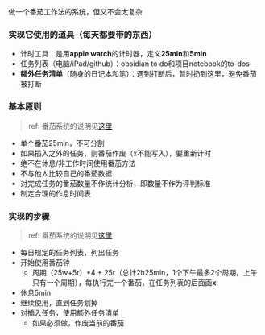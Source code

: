 做一个番茄工作法的系统，但又不会太复杂

### 实现它使用的道具（每天都要带的东西）
- 计时工具：是用**apple watch**的计时器，定义**25min**和**5min**
- 任务列表（电脑/iPad/github）：obsidian to do和项目notebook的to-dos
- **额外任务清单**（随身的日记本和笔）：遇到打断后，暂时扔到这里，避免番茄被打断

### 基本原则
> ref: 番茄系统的说明见[这里](https://learning.tsinghua.edu.cn/__local/1/6F/79/3370ACF7FB448FD12F628E17847_7D76B8D4_49DF8.pdf)

- 单个番茄25min，不可分割
- 如果插入之外的任务，则番茄作废（x不能写入），要重新计时
- 绝不在休息/非工作时间使用番茄方法
- 不与他人比较自己的番茄数据
- 对完成任务的番茄数量不作统计分析，即数量不作为评判标准
- 制定合理的作息时间表

### 实现的步骤

> ref: 番茄系统的说明见[这里](https://learning.tsinghua.edu.cn/__local/1/6F/79/3370ACF7FB448FD12F628E17847_7D76B8D4_49DF8.pdf)

- 每日规定的任务列表，列出任务
- 开始使用番茄钟
  - 周期（25w+5r）*4 + 25r（总计2h25min，1个下午最多2个周期，上午只有一个周期），每执行完一个番茄，在任务列表的后面画**x**
- 休息5min
- 继续使用，直到任务划掉
- 对插入任务，使用额外任务清单
  - 如果必须做，作废当前的番茄



